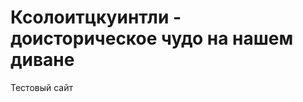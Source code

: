 <!DOCTYPE html>
<html>
<title>Ксолоитцкуинтли в Финляндии</title>
<body>

<h1>Ксолоитцкуинтли - доисторическое чудо на нашем диване</h1>
<p>Тестовый сайт</p>

</body>
</html> 
